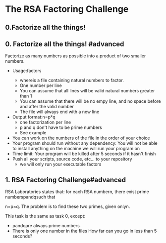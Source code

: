 # The RSA Factoring Challenge

## 0.Factorize all the things!

## 0. Factorize all the things! #advanced
Factorize as many numbers as possible into a product of two smaller numbers.

- Usage:factors <file>
    - where<file>is a file containing natural numbers to factor.
    - One number per line
    - You can assume that all lines will be valid natural numbers greater than 1
    - You can assume that there will be no empy line, and no space before and after the valid number
    - The file will always end with a new line
- Output format:n=p*q
    - one factorization per line
    - p and q don't have to be prime numbers
    - See example
- You can work on the numbers of the file in the order of your choice
- Your program should run without any dependency: You will not be able to install anything on the machine we will run your program on
- Time limit: Your program will be killed after 5 seconds if it hasn't finish
- Push all your scripts, source code, etc... to your repository
    - we will only run your executable factors

##  1. RSA Factoring Challenge#advanced
RSA Laboratories states that: for each RSA numbern, there exist prime numberspandqsuch that

n=p×q. The problem is to find these two primes, given onlyn.

This task is the same as task 0, except:

- pandqare always prime numbers
- There is only one number in the files
How far can you go in less than 5 seconds?
